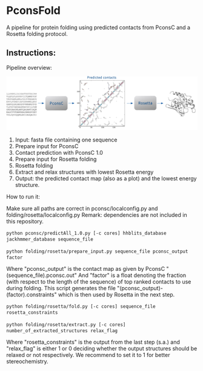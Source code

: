 PconsFold
=========

A pipeline for protein folding using predicted contacts from PconsC and a  Rosetta folding protocol.


Instructions:
-------------

Pipeline overview:

![PconsFold pipeline](https://github.com/ElofssonLab/pcons-fold/blob/release-1.0/pipeline_horiz.png)

1. Input: fasta file containing one sequence
2. Prepare input for PconsC
3. Contact prediction with PconsC 1.0
4. Prepare input for Rosetta folding
5. Rosetta folding
6. Extract and relax structures with lowest Rosetta energy
7. Output: the predicted contact map (also as a plot) and the lowest energy structure.


How to run it:

Make sure all paths are correct in pconsc/localconfig.py and folding/rosetta/localconfig.py
Remark: dependencies are not included in this repository.

```
python pconsc/predictAll_1.0.py [-c cores] hhblits_database jackhmmer_database sequence_file

python folding/rosetta/prepare_input.py sequence_file pconsc_output factor
```

Where "pconsc_output" is the contact map as given by PconsC "(sequence_file).pconsc.out"
And "factor" is a float denoting the fraction (with respect to the length of the sequence) of top ranked contacts to use during folding.
This script generates the file "(pconsc_output)-(factor).constraints" which is then used by Rosetta in the next step. 


``` 
python folding/rosetta/fold.py [-c cores] sequence_file rosetta_constraints

python folding/rosetta/extract.py [-c cores] number_of_extracted_structures relax_flag
```

Where "rosetta_constraints" is the output from the last step (s.a.) and "relax_flag" is either 1 or 0 deciding whether the output structures should be relaxed or not respectively. We recommend to set it to 1 for better stereochemistry.
